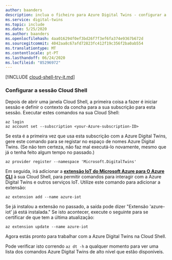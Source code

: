 ```yaml
---
author: baanders
description: inclua o ficheiro para Azure Digital Twins - configurar a Cloud Shell e a extensão IoT
ms.service: digital-twins
ms.topic: include
ms.date: 5/25/2020
ms.author: baanders
ms.openlocfilehash: 4aa016294f0ef3bd26f7f3ef6fa374e9367b672d
ms.sourcegitcommit: 4042aa8c67afd72823fc412f19c356f2ba0ab554
ms.translationtype: MT
ms.contentlocale: pt-PT
ms.lasthandoff: 06/24/2020
ms.locfileid: "85296972"
---
```

[!INCLUDE [cloud-shell-try-it.md](cloud-shell-try-it.md)]

### <a name="set-up-cloud-shell-session"></a>Configurar a sessão Cloud Shell

Depois de abrir uma janela Cloud Shell, a primeira coisa a fazer é iniciar sessão e definir o contexto da concha para a sua subscrição para esta sessão. Executar estes comandos na sua Cloud Shell:

```azurecli
az login
az account set --subscription <your-Azure-subscription-ID>
```

Se esta é a primeira vez que usa esta subscrição com a Azure Digital Twins, gere este comando para se registar no espaço de nomes Azure Digital Twins. (Se não tem certeza, não faz mal executá-lo novamente, mesmo que já o tenha feito algum tempo no passado.)

```azurecli
az provider register --namespace 'Microsoft.DigitalTwins'
```

Em seguida, irá adicionar a [**extensão IoT do Microsoft Azure para O Azure CLI**](https://docs.microsoft.com/cli/azure/ext/azure-iot/iot?view=azure-cli-latest) à sua Cloud Shell, para permitir comandos para interagir com a Azure Digital Twins e outros serviços IoT. Utilize este comando para adicionar a extensão:

   ```azurecli-interactive
   az extension add --name azure-iot
   ```

Se já instalou a extensão no passado, a saída pode dizer "Extensão 'azure-iot' já está instalada." Se isto acontecer, execute o seguinte para se certificar de que tem a última atualização: 

   ```azurecli-interactive
   az extension update --name azure-iot
   ```

Agora estás pronto para trabalhar com a Azure Digital Twins na Cloud Shell.

Pode verificar isto correndo `az dt -h` a qualquer momento para ver uma lista dos comandos Azure Digital Twins de alto nível que estão disponíveis.